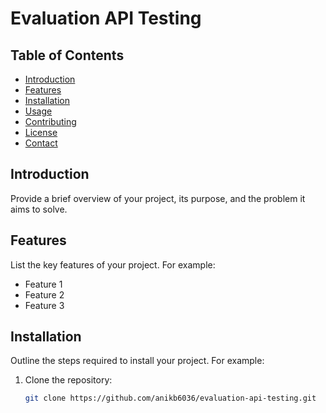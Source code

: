 # Evaluation API Testing

## Table of Contents

- [Introduction](#introduction)
- [Features](#features)
- [Installation](#installation)
- [Usage](#usage)
- [Contributing](#contributing)
- [License](#license)
- [Contact](#contact)

## Introduction

Provide a brief overview of your project, its purpose, and the problem it aims to solve.

## Features

List the key features of your project. For example:

- Feature 1
- Feature 2
- Feature 3

## Installation

Outline the steps required to install your project. For example:

1. Clone the repository:
   ```bash
   git clone https://github.com/anikb6036/evaluation-api-testing.git
